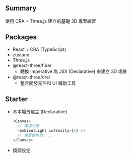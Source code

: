 ## Summary

使用 CRA + Three.js 建立的基礎 3D 專案練習

## Packages

- React + CRA (TypeScript)
- zustand
- Three.js
- @react-three/fiber
  - 轉換 Imperative 為 JSX (Declarative) 來建立 3D 場景
- @react-three/drei
  - 整合開發元件和 UI 輔助工具

## Starter

- 基本場景建立 (Declarative)

  ```ts
  <Canvas>
  	// 環境光源
  	<ambientLight intensity={1} />
  	// 場景物件們 ...
  </Canvas>
  ```

- 鏡頭設定

